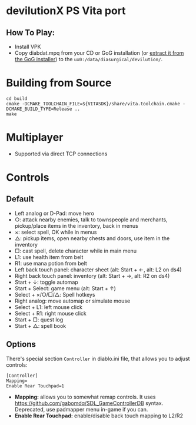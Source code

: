# devilutionX PS Vita port

## How To Play:
 - Install VPK
 - Copy diabdat.mpq from your CD or GoG installation (or [extract it from the GoG installer](https://github.com/diasurgical/devilutionX/wiki/Extracting-the-.MPQs-from-the-GoG-installer)) to the `ux0:/data/diasurgical/devilution/`.

# Building from Source

```
cd build
cmake -DCMAKE_TOOLCHAIN_FILE=${VITASDK}/share/vita.toolchain.cmake -DCMAKE_BUILD_TYPE=Release ..
make
```

# Multiplayer
 - Supported via direct TCP connections

# Controls

## Default

- Left analog or D-Pad: move hero
- ○: attack nearby enemies, talk to townspeople and merchants, pickup/place items in the inventory, back in menus
- ×: select spell, OK while in menus
- △: pickup items, open nearby chests and doors, use item in the inventory
- □: cast spell, delete character while in main menu
- L1: use health item from belt
- R1: use mana potion from belt
- Left back touch panel: character sheet (alt: Start + ←, alt: L2 on ds4)
- Right back touch panel: inventory (alt: Start + →, alt: R2 on ds4)
- Start + ↓: toggle automap
- Start + Select: game menu (alt: Start + ↑)
- Select + ×/○/□/△: Spell hotkeys
- Right analog: move automap or simulate mouse
- Select + L1: left mouse click
- Select + R1: right mouse click
- Start + □: quest log
- Start + △: spell book

## Options

There's special section `Controller` in diablo.ini file, that allows you to adjust controls:
```
[Controller]
Mapping=
Enable Rear Touchpad=1
```

- **Mapping:** allows you to somewhat remap controls. It uses https://github.com/gabomdq/SDL_GameControllerDB syntax. Deprecated, use padmapper menu in-game if you can.
- **Enable Rear Touchpad:** enable/disable back touch mapping to L2/R2
